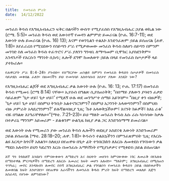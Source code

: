 ```yaml
---
title:  የመንፈስ ምሪት
date:  14/12/2022
---
```


መንፈስ ቅዱስ የእግዚአብሔርን ፍቅር በልባችን ውስጥ የሚያፈስስ የእግዚአብሔር ኃያል ወኪል ነው (ሮሜ. 5:5)። መንፈስ ቅዱስ ወደ እውነተኛ የመዳን ልምምድ ይመራናል (ዮሐ. 16:7-11); ወደ እውነት ሁሉ ይመራናል (ዮሐ. 16) 13); እናም የወንጌልን ተልእኮ እንድንፈጽም ኃይል ይሰጠናል (ሐዋ. 1:8)። እየፈራረሰ የሚሄደውን የሰይጣን ሥራ የሚቃወመው መንፈስ ቅዱስ ስለሆነ ሰይጣን በምንም መንገድ ስለ መንፈስ ቅዱስ ተፈጥሮና ሥራ ያለንን ግንዛቤ ለማጣመም ቢሞክር አያስደንቅም። አንዳንዶች የእርሱን ማንነት ሲክዱ; ሌሎች ደግሞ ከመለወጥ ኃይሉ በላይ የመንፈስ ስጦታዎች ላይ ያተኩራሉ።

`የሐዋርያት ሥራ 8:4-24ን ያንብቡ። የሰማርያው ጠንቋይ ስምዖን የመንፈስ ቅዱስን ስጦታዎች በመንፈስ ሳይታደስ መቀበል ፈለገ። በዘመናችን ይህ ተመሳሳይ አስተሳሰብ እየታየ ያለው እንዴት ነው?`

የእግዚአብሔር ልጆች ወደ እግዚአብሔር ቃል እውነት ሁሉ (ዮሐ. 16: 13; ዮሐ. 17:17) በመንፈስ ቅዱስ የሚመሩ (ሮሜ 8:14) ናቸው። ኢየሱስ  በግልጽ ሲያሰጠነቅቅ; “በሰማይ ያለውን ያባቴን ፈቃድ ሳይፈጽም ‘ጌታ ሆይ፤ ጌታ ሆይ፤’ የሚለኝ ሁሉ ወደ መንግሥተ ሰማይ አይገባም። “በዚያ ቀን ብዙዎች; ‘ጌታ ሆይ፤ ጌታ ሆይ፤ በስምህ ትንቢት አልተናገርንምን? በስምህ አጋንንት አላወጣንምን? በስምህስ ብዙ ታምራት አላደረግንምን?’ ይሉኛል።በዚያ ጊዜ; ‘ከቶ አላወቅኋችሁም፤ እናንት ክፉዎች፤ ከእኔ ራቁ’ ብዬ በግልጽ እነግራቸዋለሁ።”(ማቴ. 7:21–23)። ይህ ማለት መንፈስ ቅዱስ እሱ ራሱ ካነሳሳው ከቃሉ በተቃራኒ ማንንም አይመራም - ይልቁንም ሁልጊዜ ከዚያ ቃል ጋር እንድንስማማ ይመራናል።

ወደ እውነት ሁሉ የሚመራን ያው መንፈስ ቅዱስ ሌሎችን ወደዚያ አስደናቂ እውነት እንድንመራም ኃይል ይሰጠናል (ማቴ. 28:18–20; ሐዋ. 1:8)። ቅዱሱን ተልእኳችንን በምንፈጽምበት ጊዜ; የእርሱ ልዩ እርዳታ ከጎናች አለልን። ስለዚህ በየጠዋቱ በጌታ ፊት ተንበርክከን ለእርሱ ለመቀደስ የገባነውን ቃል ማደስ አለብን። ይህን ካደረግን እርሱ በመንፈሱ አማካኝነት የሚያነቃቃና የሚቀድስ ኃይል ይሰጠናል።

`እኛ ግን ትክክለኛ እንደሆነ የምናውቀውን ለማድረግ እና ስህተት መሆኑን ከምናውቀው ነገር ለመራቅ በየእለቱ በማስተዋል ምርጫዎችን በማድረግ ለእርሱ አመራር ክፍት መሆን አለብን። ማለትም; እግዚአብሔር በሚሰጠን ጥንካሬ; መኖር እንዳለብን ለመኖር ስንሻ እግዚአብሔር ቃል የገባልንን የመንፈስ ቅዱስን ኃይል በህይወታችን ለመቀበል ክፍት እንሆናለን። በየጠዋቱ እራሳችንን ለመንፈስ ቅዱስ ምሪት ክፍት በማድረግ መጸለይ እጅግ አስፈላጊ የሆነው ለምንድነው?`